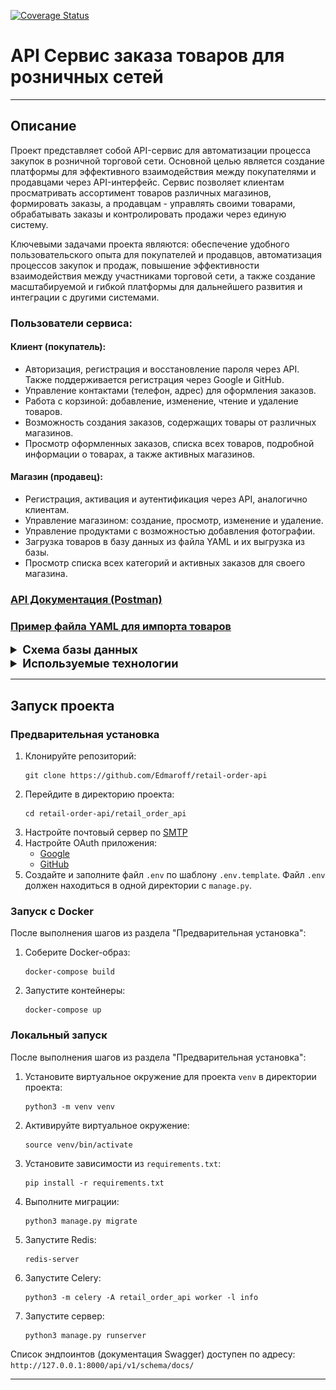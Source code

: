 <a href='https://coveralls.io/github/Edmaroff/retail-order-api'><img src='https://coveralls.io/repos/github/Edmaroff/retail-order-api/badge.svg' alt='Coverage Status' /></a>

<h1>API Сервис заказа товаров для розничных сетей</h1>

<hr>

<h2>Описание</h2>

<p>Проект представляет собой API-сервис для автоматизации процесса закупок в розничной торговой сети. 
Основной целью является создание платформы для эффективного взаимодействия между покупателями 
и продавцами через API-интерфейс. Сервис позволяет клиентам просматривать ассортимент товаров 
различных магазинов, формировать заказы, а продавцам - управлять своими товарами, обрабатывать 
заказы и контролировать продажи через единую систему.<p>

<p>Ключевыми задачами проекта являются: обеспечение удобного пользовательского опыта для 
покупателей и продавцов, автоматизация процессов закупок и продаж, повышение эффективности 
взаимодействия между участниками торговой сети, а также создание масштабируемой и гибкой платформы
для дальнейшего развития и интеграции с другими системами.<p>

<h3>Пользователи сервиса:</h3>

<h4>Клиент (покупатель):</h4>
<ul>
  <li>Авторизация, регистрация и восстановление пароля через API. Также поддерживается регистрация через Google и GitHub.</li>
  <li>Управление контактами (телефон, адрес) для оформления заказов.</li>
  <li>Работа с корзиной: добавление, изменение, чтение и удаление товаров.</li>
  <li>Возможность создания заказов, содержащих товары от различных магазинов.</li>
  <li>Просмотр оформленных заказов, списка всех товаров, подробной информации о товарах, а также активных магазинов.</li>
</ul>

<h4>Магазин (продавец):</h4>
<ul>
  <li>Регистрация, активация и аутентификация через API, аналогично клиентам.</li>
  <li>Управление магазином: создание, просмотр, изменение и удаление.</li>
  <li>Управление продуктами с возможностью добавления фотографии.</li>
  <li>Загрузка товаров в базу данных из файла YAML и их выгрузка из базы.</li>
  <li>Просмотр списка всех категорий и активных заказов для своего магазина.</li>
</ul>

<h3><a href="https://documenter.getpostman.com/view/25907870/2s9Ykn92Za">API Документация (Postman)</a></h3>
<h3><a href="https://github.com/Edmaroff/retail-order-api/blob/main/retail_order_api/data/shop_1.yaml">Пример файла YAML для импорта товаров</a></h3>

<details>
  <summary style="font-size: 1.3em;"><b>Схема базы данных</b></summary>
  <a href="https://drive.google.com/file/d/1z1P4F3oXjBnAK8kHxRroIrrPYS2sGIEr/view?usp=sharing" title='Python' target="_blank"><img src="https://github.com/Edmaroff/retail-order-api/blob/main/Схема_БД.jpg" alt="Схема БД"></a>
</details>


<details >
  <summary style="font-size: 1.3em;"><b>Используемые технологии</b></summary>
    <ul>
      <li>Django</li>
      <li>Django REST framework</li>
      <li>Celery</li>
      <li>Redis</li>
      <li>Djoser</li>
      <li>social_django</li>
      <li>Imagekit</li>
      <li>Pytest</li>
    </ul>
</details>
<hr>

<h2>Запуск проекта</h2>

<h3>Предварительная установка</h3>

<ol>
  <li>Клонируйте репозиторий:
    <pre><code>git clone https://github.com/Edmaroff/retail-order-api</code></pre>
  </li>
  <li>Перейдите в директорию проекта:
    <pre><code>cd retail-order-api/retail_order_api</code></pre>
  </li>
  <li>Настройте почтовый сервер по <a href="https://docs.djangoproject.com/en/5.0/topics/email/" target="_blank">SMTP</a></li>
  <li>Настройте OAuth приложения:
    <ul>
      <li><a href="https://console.cloud.google.com/" target="_blank">Google</a></li>
      <li><a href="https://github.com/settings/applications/new" target="_blank">GitHub</a></li>
    </ul>
  </li>
  <li>Создайте и заполните файл <code>.env</code> по шаблону <code>.env.template</code>. Файл <code>.env</code> должен находиться в одной директории с <code>manage.py</code>.</li>
</ol>

<h3>Запуск с Docker</h3>

<p>После выполнения шагов из раздела "Предварительная установка":</p>

<ol>
  <li>Соберите Docker-образ:
    <pre><code>docker-compose build</code></pre>
  </li>
  <li>Запустите контейнеры:
    <pre><code>docker-compose up</code></pre>
  </li>
</ol>

<h3>Локальный запуск</h3>

<p>После выполнения шагов из раздела "Предварительная установка":</p>

<ol>
  <li>Установите виртуальное окружение для проекта <code>venv</code> в директории проекта:
    <pre><code>python3 -m venv venv</code></pre>
  </li>
  <li>Активируйте виртуальное окружение:
    <pre><code>source venv/bin/activate</code></pre>
  </li>
  <li>Установите зависимости из <code>requirements.txt</code>:
    <pre><code>pip install -r requirements.txt</code></pre>
  </li>
  <li>Выполните миграции:
    <pre><code>python3 manage.py migrate</code></pre>
  </li>
  <li>Запустите Redis:
    <pre><code>redis-server</code></pre>
  </li>
  <li>Запустите Celery:
    <pre><code>python3 -m celery -A retail_order_api worker -l info</code></pre>
  </li>
  <li>Запустите сервер:
    <pre><code>python3 manage.py runserver</code></pre>
  </li>
</ol>

<p>Список эндпоинтов (документация Swagger) доступен по адресу: <code>http://127.0.0.1:8000/api/v1/schema/docs/</code></p>
<hr>